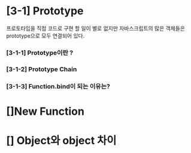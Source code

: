 

# [3-1] Prototype

프로토타입을 직접 코드로 구현 할 일이 별로 없지만 
자바스크립트의 많은 객체들은 prototype으로 모두 연결되어 있다. 

### [3-1-1] Prototype이란 ?

### [3-1-2] Prototype Chain

### [3-1-3] Function.bind이 되는 이유는?


# []New Function


# [] Object와 object 차이 


 